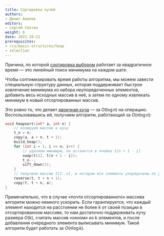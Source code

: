 ```yaml
---
title: Сортировка кучей
authors:
- Денис Акилов
editors:
- Сергей Слотин
weight: 6
date: 2021-10-21
prerequisites:
- /cs/basic-structures/heap
- selection
---
```


Причина, по которой [сортировка выбором](/cs/sorting/selection) работает за квадратичное время — это линейный поиск минимума на каждом шаге.

Чтобы соптимизировать время работы алгоритма, мы можем завести специальную структуру данных, которая поддерживает быстрое извлечение минимума из набора неупорядоченных элементов, добавить весь исходных массив в неё, а затем по одному извлекать минимум в новый отсортированных массив.

Это ровно то, что делает [двоичная куча](/cs/basic-structures/heap) — за $O(\log n)$ на операцию. Воспользовавшись ей, получаем алгоритм, работающий за $O(n \log n)$:

```cpp
void heapsort(int* a, int n) {
    // копируем массив в кучу
    t_n = n;
    copy(a, a + n, t + 1);
    build_heap();
    for (int i = 1; i <= n; i++) {
        // удаляем минимум, он останется в ячейке t[n + 1 - i]
        swap(t[1], t[n + 1 - i]);
        t_n--;
        sift_down(1);
    }
    // получили массив t[1..n], в котором все элементы упорядочены по убыванию
    reverse(t, t + n + 1);
    copy(t, t + n, a);
}
```

Примечательно, что в случае «почти отсортированного» массива алгоритм можно немного ускорить. Если гарантируется, что каждый элемент находится на расстоянии не более $k$ от своей позиции в отсортированном массиве, то нам достаточно поддерживать кучу размера $O(k)$, считать массив «окном» из $k$ элементов, и после добавления очередного элемента выписывать минимум. Такой алгоритм будет работать за $O(n \log k)$.
